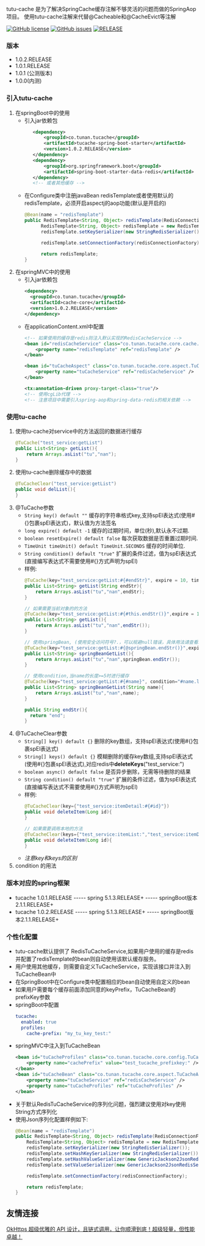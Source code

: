 tutu-cache 是为了解决SpringCache缓存注解不够灵活的问题而做的SpringAop项目。
使用tutu-cache注解来代替@Cacheable和@CacheEvict等注解

[![GitHub license](https://img.shields.io/github/license/trifolium-wang/tutu-cache)](https://github.com/trifolium-wang/tutu-cache/blob/master/LICENSE)
[![GitHub issues](https://img.shields.io/github/issues/trifolium-wang/tutu-cache)](https://github.com/trifolium-wang/tutu-cache/issues)
[![RELEASE](https://img.shields.io/badge/RELEASE-1.0.2.RELEASE-blue)](https://github.com/trifolium-wang/tutu-cache/releases/tag/1.0.2.RELEASE)

### 版本
* 1.0.2.RELEASE
* 1.0.1.RELEASE
* 1.0.1 (公测版本)
* 1.0.0(内测) 
### 引入tutu-cache
1. 在springBoot中的使用
    * 引入jar依赖包
        ```xml
           <dependency>
               <groupId>co.tunan.tucache</groupId>
               <artifactId>tucache-spring-boot-starter</artifactId>
               <version>1.0.2.RELEASE</version>
           </dependency>
           <dependency>
               <groupId>org.springframework.boot</groupId>
               <artifactId>spring-boot-starter-data-redis</artifactId>
           </dependency>
           <!-- 或者其他缓存 -->
        ```
    * 在Configure类中注册javaBean redisTemplate或者使用默认的redisTemplate，必须开启aspectj的aop功能(默认是开启的)
      ```java
      @Bean(name = "redisTemplate")
      public RedisTemplate<String, Object> redisTemplate(RedisConnectionFactory redisConnectionFactory) {
            RedisTemplate<String, Object> redisTemplate = new RedisTemplate<>();
            redisTemplate.setKeySerializer(new StringRedisSerializer());
      
            redisTemplate.setConnectionFactory(redisConnectionFactory);
      
            return redisTemplate;
      }
      ```
2. 在springMVC中的使用
    * 引入jar依赖包
        ```xml
        <dependency>
          <groupId>co.tunan.tucache</groupId>
          <artifactId>cache-core</artifactId>
          <version>1.0.2.RELEASE</version>
        </dependency>
        ```
    * 在applicationContent.xml中配置
        ```xml
        <!-- 如果使用的缓存是redis则注入默认实现的RedisCacheService -->
        <bean id="redisCacheService" class="co.tunan.tucache.core.cache.impl.RedisCacheService">
            <property name="redisTemplate" ref="redisTemplate" />
        </bean>
        
        <bean id="tuCacheAspect" class="co.tunan.tucache.core.aspect.TuCacheAspect">
            <property name="tuCacheService" ref="redisCacheService" />
        </bean>
        
        <tx:annotation-driven proxy-target-class="true"/>
        <!-- 使用cgLib代理 -->
        <!-- 注意项目中需要引入spring-aop和spring-data-redis的相关依赖 -->
        ```
### 使用tu-cache
1. 使用tu-cache对service中的方法返回的数据进行缓存
    ```java
    @TuCache("test_service:getList")
    public List<String> getList(){
        return Arrays.asList("tu","nan");
    }
    ```
1. 使用tu-cache删除缓存中的数据
    ```java
    @TuCacheClear("test_service:getList")
    public void delList(){
    }
    ```
3. @TuCache参数
    * `String key() default ""` 缓存的字符串格式key,支持spEl表达式(使用#{}包裹spEl表达式)，默认值为方法签名
    * `long expire() default -1` 缓存的过期时间，单位(秒),默认永不过期.
    * `boolean resetExpire() default false` 每次获取数据是否重置过期时间.
    * `TimeUnit timeUnit() default TimeUnit.SECONDS` 缓存的时间单位.
    * `String condition() default "true"` 扩展的条件过滤，值为spEl表达式(直接编写表达式不需要使用#{}方式声明为spEl)
    * 样例:
        ```java
        @TuCache(key="test_service:getList:#{#endStr}", expire = 10, timeUnit=TimeUnit.SECONDS)
        public List<String> getList(String endStr){
            return Arrays.asList("tu","nan",endStr);
        }
        
        // 如果需要当前对象的的方法
        @TuCache(key="test_service:getList:#{#this.endStr()}",expire = 120)
        public List<String> getList(){
            return Arrays.asList("tu","nan",endStr());
        }
        
        // 使用springBean, (使用安全访问符号?.，可以规避null错误，具体用法请查看spEl表达式)
        @TuCache(key="test_service:getList:#{@springBean.endStr()}",expire = 120)
        public List<String> springBeanGetList(){
            return Arrays.asList("tu","nan",springBean.endStr());
        }
        
        // 使用condition,当name的长度>=5时进行缓存
        @TuCache(key="test_service:getList:#{#name}", condition="#name.length() >= 5")
        public List<String> springBeanGetList(String name){
            return Arrays.asList("tu","nan",name);
        }
        
        public String endStr(){
          return "end";
        }
        ```
4. @TuCacheClear参数
    * `String[] key() default {}` 删除的key数组，支持spEl表达式(使用#{}包裹spEl表达式)
    * `String[] keys() default {}` 模糊删除的缓存key数组,支持spEl表达式(使用#{}包裹spEl表达式),对应redis中**deleteKeys**("test_service:")
    * `boolean async() default false` 是否异步删除，无需等待删除的结果
    * `String condition() default "true"` 扩展的条件过滤，值为spEl表达式(直接编写表达式不需要使用#{}方式声明为spEl)
    * 样例:
        ```java
        @TuCacheClear(key={"test_service:itemDetail:#{#id}"})
        public void deleteItem(Long id){
        }
        
        // 如果需要调用本地的方法
        @TuCacheClear(keys={"test_service:itemList:","test_service:itemDetail:#{#id}"}, async = true)
        public void deleteItem(Long id){
        }
        ```
    * _注意key和keys的区别_
5. condition 的用法

### 版本对应的spring框架
* tucache 1.0.1.RELEASE ----- spring 5.1.3.RELEASE+ ----- springBoot版本2.1.1.RELEASE+
* tucache 1.0.2.RELEASE ----- spring 5.1.3.RELEASE+ ----- springBoot版本2.1.1.RELEASE+
### 个性化配置
* tutu-cache默认提供了 RedisTuCacheService,如果用户使用的缓存是redis并配置了redisTemplate的bean则自动使用该默认缓存服务。
* 用户使用其他缓存，则需要自定义TuCacheService，实现该接口并注入到TuCacheBean中
* 在SpringBoot中在Configure类中配置相应的bean自动使用自定义的bean
* 如果用户需要每个缓存前面添加同意的keyPrefix，TuCacheBean的prefixKey参数
* springBoot中配置
    ```yaml
    tucache:
      enabled: true
      profiles:
        cache-prefix: "my_tu_key_test:"
    ```
* springMVC中注入到TuCacheBean
    ```xml
    <bean id="tuCacheProfiles" class="co.tunan.tucache.core.config.TuCacheProfiles">
        <property name="cachePrefix" value="test_tucache_prefixkey:" />
    </bean>
    <bean id="tuCacheBean" class="co.tunan.tucache.core.aspect.TuCacheAspect">
        <property name="tuCacheService" ref="redisCacheService" />
        <property name="tuCacheProfiles" ref="tuCacheProfiles" />
    </bean>
    ```
* 关于默认RedisTuCacheService的序列化问题，强烈建议使用对key使用String方式序列化
* 使用Json序列化配置样例如下:
    ```java
    @Bean(name = "redisTemplate")
    public RedisTemplate<String, Object> redisTemplate(RedisConnectionFactory redisConnectionFactory) {
        RedisTemplate<String, Object> redisTemplate = new RedisTemplate<>();
        redisTemplate.setKeySerializer(new StringRedisSerializer());
        redisTemplate.setHashKeySerializer(new StringRedisSerializer());
        redisTemplate.setHashValueSerializer(new GenericJackson2JsonRedisSerializer(createGenericObjectMapper()));
        redisTemplate.setValueSerializer(new GenericJackson2JsonRedisSerializer(createGenericObjectMapper()));
    
        redisTemplate.setConnectionFactory(redisConnectionFactory);
    
        return redisTemplate;
    }
    ```

## 友情连接
[OkHttps 超级优雅的 API 设计，且链式调用，让你顺滑到底！超级轻量，但性能卓越！](https://gitee.com/ejlchina-zhxu/okhttps)